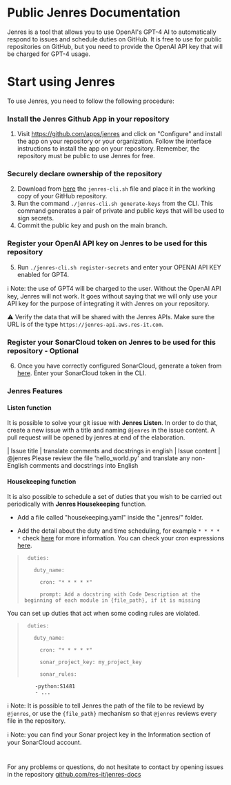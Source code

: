 # Public Jenres Documentation

Jenres is a tool that allows you to use OpenAI's GPT-4 AI to automatically respond to issues and schedule duties on GitHub.
It is free to use for public repositories on GitHub, but you need to provide the OpenAI API key that will be charged for GPT-4 usage.

# Start using Jenres
To use Jenres, you need to follow the following procedure:

### Install the Jenres Github App in your repository
1. Visit https://github.com/apps/jenres and click on "Configure" and install the app on your repository or your organization. Follow the interface instructions to install the app on your repository. Remember, the repository must be public to use Jenres for free.

### Securely declare ownership of the repository
2. Download from [here](https://raw.githubusercontent.com/res-it/jenres-docs/main/jenres-cli.sh) the `jenres-cli.sh` file and place it in the working copy of your GitHub repository.
3. Run the command `./jenres-cli.sh generate-keys` from the CLI. This command generates a pair of private and public keys that will be used to sign secrets.
4. Commit the public key and push on the main branch.

### Register your OpenAI API key on Jenres to be used for this repository 
5. Run `./jenres-cli.sh register-secrets` and enter your OPENAI API KEY enabled for GPT4.

ℹ️ Note: the use of GPT4 will be charged to the user. Without the OpenAI API key, Jenres will not work. It goes without saying that we will only use your API key for the purpose of integrating it with Jenres on your repository.

⚠️ Verify the data that will be shared with the Jenres APIs. Make sure the URL is of the type `https://jenres-api.aws.res-it.com`.

### Register your SonarCloud token on Jenres to be used for this repository - Optional
6. Once you have correctly configured SonarCloud, generate a token from [here](https://sonarcloud.io/account/security). Enter your SonarCloud token in the CLI.


### Jenres Features

#### Listen function

It is possible to solve your git issue with **Jenres Listen**. In order to do that, create a new issue with a title and naming `@jenres` in the issue content. A pull request will be opened by jenres at end of the elaboration.

| Issue title   | translate comments and docstrings in english
| Issue content | @jenres Please review the file 'hello_world.py' and translate any non-English comments and docstrings into English

#### Housekeeping function

It is also possible to schedule a set of duties that you wish to be carried out periodically with **Jenres Housekeeping** function. 

- Add a file called "housekeeping.yaml" inside the ".jenres/" folder.

- Add the detail about the duty and time scheduling, for example `* * * * *` check [here](https://en.wikipedia.org/wiki/Cron) for more information. You can check your cron expressions [here](https://crontab.guru/).



>      duties:
>
>        duty_name:
>
>          cron: "* * * * *"
>
>          prompt: Add a docstring with Code Description at the beginning of each module in {file_path}, if it is missing

You can set up duties that act when some coding rules are violated. 



>      duties:
>
>        duty_name:
>
>          cron: "* * * * *"
>
>          sonar_project_key: my_project_key
>           
>          sonar_rules:
             -python:S1481
             - ...          

ℹ️ Note: It is possible to tell Jenres the path of the file to be reviewd by `@jenres`, or use the `{file_path}` mechanism so that `@jenres` reviews every file in the repository.

ℹ️ Note: you can find your Sonar project key in the Information section of your SonarCloud account.

# 

For any problems or questions, do not hesitate to contact by opening issues in the repository [github.com/res-it/jenres-docs](https://github.com/res-it/jenres-docs/issues)

